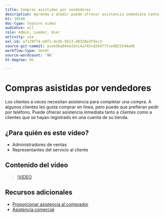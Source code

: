 ```yaml
---
title: Compras asistidas por vendedores
description: Aprenda a añadir puede ofrecer asistencia inmediata tanto a los clientes que se hayan registrado para una cuenta en su tienda como a los clientes que la hayan hecho.
kt: 10548
doc-type: feature video
audience: all
role: Admin, Leader, User
activity: use
exl-id: a7129f74-e9f1-4c45-9513-d0328e3f3ec3
source-git-commit: acee5ba84ea32e14a743cd269f77ced821548ad6
workflow-type: tm+mt
source-wordcount: '96'
ht-degree: 0%

---
```


# Compras asistidas por vendedores

Los clientes a veces necesitan asistencia para completar una compra. A algunos clientes les gusta comprar en línea, pero puede que prefieran pedir por teléfono. Puede ofrecer asistencia inmediata tanto a clientes como a clientes que se hayan registrado en una cuenta de su tienda.

## ¿Para quién es este vídeo?

- Administradores de ventas
- Representantes del servicio al cliente

## Contenido del vídeo

>[!VIDEO](https://video.tv.adobe.com/v/343662?quality=12&learn=on)

## Recursos adicionales

- [Proporcionar asistencia al comprador](https://docs.magento.com/user-guide/customers/login-as-customer.html)
- [Asistencia comercial](https://docs.magento.com/user-guide/sales/shopping-assistance.html)
